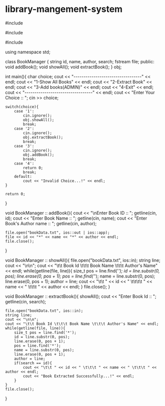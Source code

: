 # library-mangement-system
#include<iostream>

#include<fstream>

#include<string>

using namespace std;

class BookManager {
    string id, name, author, search;
    fstream file;
public:
    void addBook();
    void showAll();
    void extractBook();
} obj;

int main(){
    char choice;
    cout << "----------------------------------" << endl;
    cout << "1-Show All Books" << endl;
    cout << "2-Extract Book" << endl;
    cout << "3-Add books(ADMIN)" << endl;
    cout << "4-Exit" << endl;
    cout << "----------------------------------" << endl;
    cout << "Enter Your Choice :: ";
    cin >> choice;

    switch(choice){
        case '1':
            cin.ignore();
            obj.showAll();
            break;
        case '2':
            cin.ignore();
            obj.extractBook();
            break;
        case '3':
            cin.ignore();
            obj.addBook();
            break;
        case '4':
            return 0;
            break;
        default:
            cout << "Invalid Choice...!" << endl;
    }

    return 0;
}

void BookManager :: addBook(){
    cout << "\nEnter Book ID :: ";
    getline(cin, id);
    cout << "Enter Book Name :: ";
    getline(cin, name);
    cout << "Enter Book's Author name :: ";
    getline(cin, author);

    file.open("bookData.txt", ios::out | ios::app);
    file << id << "*" << name << "*" << author << endl;
    file.close();
}

void BookManager :: showAll(){
    file.open("bookData.txt", ios::in);
    string line;
    cout << "\n\n";
    cout << "\t\t Book Id \t\t\t Book Name \t\t\t Author's Name" << endl;
    while(getline(file, line)){
        size_t pos = line.find('*');
        id = line.substr(0, pos);
        line.erase(0, pos + 1);
        pos = line.find('*');
        name = line.substr(0, pos);
        line.erase(0, pos + 1);
        author = line;
        cout << "\t\t " << id << " \t\t\t\t " << name << " \t\t\t " << author << endl;
    }
    file.close();
}

void BookManager :: extractBook(){
    showAll();
    cout << "Enter Book Id :: ";
    getline(cin, search);

    file.open("bookData.txt", ios::in);
    string line;
    cout << "\n\n";
    cout << "\t\t Book Id \t\t\t Book Name \t\t\t Author's Name" << endl;
    while(getline(file, line)){
        size_t pos = line.find('*');
        id = line.substr(0, pos);
        line.erase(0, pos + 1);
        pos = line.find('*');
        name = line.substr(0, pos);
        line.erase(0, pos + 1);
        author = line;
        if(search == id){
            cout << "\t\t " << id << " \t\t\t " << name << " \t\t\t " << author << endl;
            cout << "Book Extracted Successfully...!" << endl;
        }
    }
    file.close();
}
